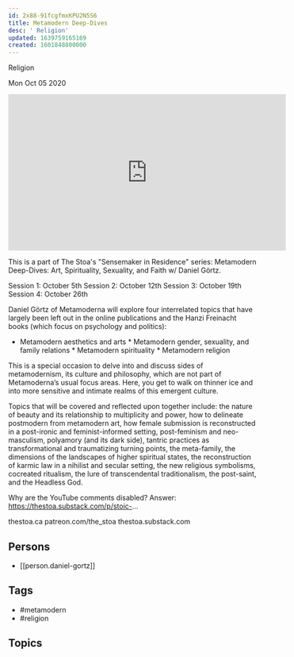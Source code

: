 ```yaml
---
id: 2x88-91fcgfmxKPU2N5S6
title: Metamodern Deep-Dives
desc: ' Religion'
updated: 1639759165169
created: 1601848800000
---
```



 Religion

Mon Oct 05 2020

<iframe width="560" height="315" src="https://www.youtube.com/embed/8VSVNR2yYcY" title="Metamodern Deep-Dives: Religion w/ Daniel Görtz" frameborder="0" allow="accelerometer; autoplay; clipboard-write; encrypted-media; gyroscope; picture-in-picture" allowfullscreen ></iframe>

This is a part of The Stoa's "Sensemaker in Residence" series: Metamodern Deep-Dives: Art, Spirituality, Sexuality, and Faith w/ Daniel Görtz.

Session 1: October 5th 
Session 2: October 12th
Session 3: October 19th
Session 4: October 26th

Daniel Görtz of Metamoderna will explore four interrelated topics that have largely been left out in the online publications and the Hanzi Freinacht books (which focus on psychology and politics):

* Metamodern aesthetics and arts * Metamodern gender, sexuality, and family relations * Metamodern spirituality * Metamodern religion

This is a special occasion to delve into and discuss sides of metamodernism, its culture and philosophy, which are not part of Metamoderna’s usual focus areas. Here, you get to walk on thinner ice and into more sensitive and intimate realms of this emergent culture. 

Topics that will be covered and reflected upon together include: the nature of beauty and its relationship to multiplicity and power, how to delineate postmodern from metamodern art, how female submission is reconstructed in a post-ironic and feminist-informed setting, post-feminism and neo-masculism, polyamory (and its dark side), tantric practices as transformational and traumatizing turning points, the meta-family, the dimensions of the landscapes of higher spiritual states, the reconstruction of karmic law in a nihilist and secular setting, the new religious symbolisms, cocreated ritualism, the lure of transcendental traditionalism, the post-saint, and the Headless God.

Why are the YouTube comments disabled? Answer: https://thestoa.substack.com/p/stoic-...

thestoa.ca
patreon.com/the_stoa
thestoa.substack.com

## Persons

- [[person.daniel-gortz]]

## Tags

- #metamodern
- #religion

## Topics



